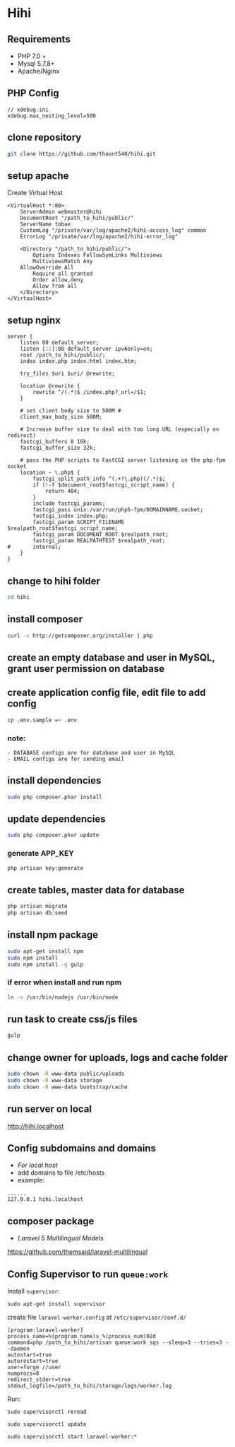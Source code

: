 # Hihi

## Requirements
* PHP 7.0 +
* Mysql 5.7.8+
* Apache/Nginx

## PHP Config
```
// xdebug.ini
xdebug.max_nesting_level=500
```

## clone repository
```bash
git clone https://github.com/thaont540/hihi.git
```

## setup apache
Create Virtual Host
```
<VirtualHost *:80>
    ServerAdmin webmaster@hihi
    DocumentRoot "/path_to_hihi/public/"
    ServerName tobae
    CustomLog "/private/var/log/apache2/hihi-access_log" common
    ErrorLog "/private/var/log/apache2/hihi-error_log"

    <Directory "/path_to_hihi/public/">
        Options Indexes FollowSymLinks Multiviews
        MultiviewsMatch Any
	AllowOverride All
        Require all granted
        Order allow,deny
        Allow from all
    </Directory>
</VirtualHost>
```

## setup nginx
```
server {
    listen 80 default_server;
    listen [::]:80 default_server ipv6only=on;
    root /path_to_hihi/public/;
    index index.php index.html index.htm;

    try_files $uri $uri/ @rewrite;

    location @rewrite {
        rewrite ^/(.*)$ /index.php?_url=/$1;
    }

    # set client body size to 500M #
    client_max_body_size 500M;

    # Increase buffer size to deal with too long URL (especially on redirect)
    fastcgi_buffers 8 16k;
    fastcgi_buffer_size 32k;
    
    # pass the PHP scripts to FastCGI server listening on the php-fpm socket 
    location ~ \.php$ {
        fastcgi_split_path_info ^(.+?\.php)(/.*)$;
        if (!-f $document_root$fastcgi_script_name) {
            return 404;
        }
        include fastcgi_params;
        fastcgi_pass unix:/var/run/php5-fpm/DOMAINNAME.socket;
        fastcgi_index index.php;
        fastcgi_param SCRIPT_FILENAME $realpath_root$fastcgi_script_name;
        fastcgi_param DOCUMENT_ROOT $realpath_root;
        fastcgi_param REALPATHTEST $realpath_root;
#       internal;
    }
}

```

## change to hihi folder
```bash
cd hihi
```

## install composer
```bash
curl -s http://getcomposer.org/installer | php
```

## create an empty database and user in MySQL, grant user permission on database

## create application config file, edit file to add config
```bash
cp .env.sample => .env
```
### note:
```
- DATABASE configs are for database and user in MySQL
- EMAIL configs are for sending email
```

## install dependencies
```bash
sudo php composer.phar install
```

## update dependencies
```bash
sudo php composer.phar update
```

### generate APP_KEY
```bash
php artisan key:generate
```

## create tables, master data for database
```bash
php artisan migrate
php artisan db:seed
```

## install npm package
```bash
sudo apt-get install npm
sudo npm install
sudo npm install -g gulp
```
### if error when install and run npm
```bash
ln -s /usr/bin/nodejs /usr/bin/node
```

## run task to create css/js files
```bash
gulp
```

## change owner for uploads, logs and cache folder
```bash
sudo chown -R www-data public/uploads
sudo chown -R www-data storage
sudo chown -R www-data bootstrap/cache
```

## run server on local
http://hihi.localhost

## Config subdomains and domains
- *For local host*
- add domains to file /etc/hosts
- example:
```
......
127.0.0.1 hihi.localhost
```

## composer package
- *Laravel 5 Multilingual Models*

https://github.com/themsaid/laravel-multilingual

## Config Supervisor to run `queue:work`
Install `supervisor`:

```
sudo apt-get install supervisor
```

create file `laravel-worker.config` at `/etc/supervisor/conf.d/`

```
[program:laravel-worker]
process_name=%(program_name)s_%(process_num)02d
command=php /path_to_hihi/artisan queue:work sqs --sleep=3 --tries=3 --daemon
autostart=true
autorestart=true
user=forge //user
numprocs=8
redirect_stderr=true
stdout_logfile=/path_to_hihi/storage/logs/worker.log
```

Run:

```
sudo supervisorctl reread

sudo supervisorctl update

sudo supervisorctl start laravel-worker:*
```